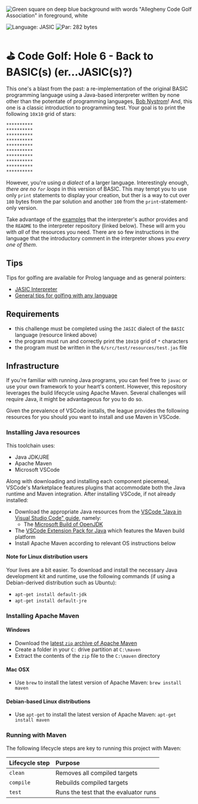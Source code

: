 ![Green square on deep blue background with words "Allegheny Code Golf Association" in foreground, white](https://github.com/allegheny-college-cmpsc-201-spring-2024/golf/assets/1552764/d3ee6a91-74c9-482b-84eb-ec9a2e8dee05)

![Language: JASIC](https://img.shields.io/badge/Language-JASIC-black.svg)
![Par: 282 bytes](https://img.shields.io/badge/Par-282_bytes-green)

# ⛳ Code Golf: Hole 6 - Back to BASIC(s) (er...JASIC(s)?)

This one's a blast from the past: a re-implementation of the original BASIC programming language using a Java-based interpreter
written by none other than the potentate of programming languages, [Bob Nystrom](https://github.com/munificent/)! And, this one is a classic
introduction to programming test. Your goal is to print the following `10`x`10` grid of stars:
```
**********
**********
**********
**********
**********
**********
**********
**********
**********
**********
```
However, you're using _a dialect_ of a larger language. Interestingly enough, _there are no `for` loops_ in this version of BASIC.
This may tempt you to use only `print` statements to display your creation, but ther is a way to cut over `180` bytes from the par
solution and another `100` from the `print`-statement-only version.

Take advantage of the [examples](https://github.com/munificent/jasic/tree/master/sample) that the interpreter's author provides and
the `README` to the interpreter repository (linked below). These will arm you with _all_ of the resources you need. There are so
few instructions in the language that the introductory comment in the interpreter shows you _every one of them_.

## Tips

Tips for golfing are available for Prolog language and as general pointers:

* [JASIC Interpreter](https://github.com/munificent/jasic/blob/master/com/stuffwithstuff/Jasic.java)
* [General tips for golfing with any language](https://codegolf.stackexchange.com/questions/5285/tips-for-golfing-in-all-languages)

## Requirements

* this challenge must be completed using the `JASIC` dialect of the `BASIC` language (resource linked above)
* the program must run and correctly print the `10`x`10` grid of `*` characters
* the program must be written in the `6/src/test/resources/test.jas` file

## Infrastructure

If you're familiar with running Java programs, you can feel free to `javac` or use your own framework to your heart's content. 
However, this repository leverages the build lifecycle using Apache Maven. Several challenges will require Java, it might be advantageous 
for you to do so.

Given the prevalence of VSCode installs, the league provides the following resources for you should you want to install and use
Maven in VSCode.

### Installing Java resources 

This toolchain uses:

* Java JDK/JRE
* Apache Maven
* Microsoft VSCode

Along with downloading and installing each component piecemeal, VSCode's Marketplace features plugins that accommodate both the Java runtime and Maven integration. After installing VSCode, if not already installed:

* Download the appropriate Java resources from the [VSCode "Java in Visual Studio Code" guide](https://code.visualstudio.com/docs/languages/java), namely:
  * The [Microsoft Build of OpenJDK](https://www.microsoft.com/openjdk)
* The [VSCode Extension Pack for Java](https://code.visualstudio.com/docs/java/java-build) which features the Maven build platform
* Install Apache Maven according to relevant OS instructions below

#### Note for Linux distribution users

Your lives are a bit easier. To download and install the necessary Java development kit and runtime, use the following commands (if using a Debian-derived distribution such as Ubuntu):

* `apt-get install default-jdk`
* `apt-get install default-jre`

### Installing Apache Maven

#### Windows

* Download the [latest `zip` archive of Apache Maven](https://dlcdn.apache.org/maven/maven-3/3.9.6/binaries/apache-maven-3.9.6-bin.zip)
* Create a folder in your `C:` drive partition at `C:\maven`
* Extract the contents of the `zip` file to the `C:\maven` directory

#### Mac OSX

* Use `brew` to install the latest version of Apache Maven: `brew install maven`

#### Debian-based Linux distributions

* Use `apt-get` to install the latest version of Apache Maven: `apt-get install maven`

### Running with Maven

The following lifecycle steps are key to running this project with Maven:

|Lifecycle step |Purpose |
|:--------------|:-------|
|`clean`        |Removes all compiled targets |
|`compile`      |Rebuilds compiled targets|
|`test`         |Runs the test that the evaluator runs|
